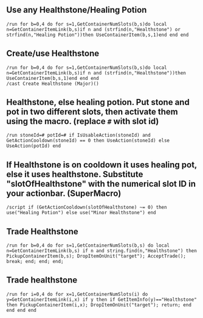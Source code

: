 ## Use any Healthstone/Healing Potion
```
/run for b=0,4 do for s=1,GetContainerNumSlots(b,s)do local n=GetContainerItemLink(b,s)if n and (strfind(n,"Healthstone") or strfind(n,"Healing Potion"))then UseContainerItem(b,s,1)end end end
```
 

## Create/use Healthstone
```
/run for b=0,4 do for s=1,GetContainerNumSlots(b,s)do local n=GetContainerItemLink(b,s)if n and (strfind(n,"Healthstone"))then UseContainerItem(b,s,1)end end end
/cast Create Healthstone (Major)()
```
 

## Healthstone, else healing potion. Put stone and pot in two different slots, then activate them using the macro. (replace `#` with slot id)
```
/run stoneId=# potId=# if IsUsableAction(stoneId) and GetActionCooldown(stoneId) == 0 then UseAction(stoneId) else UseAction(potId) end
```
 

## If Healthstone is on cooldown it uses healing pot, else it uses healthstone. Substitute "slotOfHealthstone" with the numerical slot ID in your actionbar. (SuperMacro)
```
/script if (GetActionCooldown(slotOfHealthstone) ~= 0) then use("Healing Potion") else use("Minor Healthstone") end
```
 

## Trade Healthstone
```
/run for b=0,4 do for s=1,GetContainerNumSlots(b,s) do local n=GetContainerItemLink(b,s) if n and string.find(n,"Healthstone") then PickupContainerItem(b,s); DropItemOnUnit("target"); AcceptTrade(); break; end; end; end;
```
 

## Trade healthstone
```
/run for i=0,4 do for x=1,GetContainerNumSlots(i) do y=GetContainerItemLink(i,x) if y then if GetItemInfo(y)=="Healthstone" then PickupContainerItem(i,x); DropItemOnUnit("target"); return; end end end end
``` 